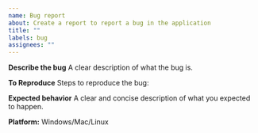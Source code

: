 ```yaml
---
name: Bug report
about: Create a report to report a bug in the application
title: ""
labels: bug
assignees: ""
---
```


**Describe the bug**
A clear description of what the bug is.

**To Reproduce**
Steps to reproduce the bug:

**Expected behavior**
A clear and concise description of what you expected to happen.

**Platform:**
Windows/Mac/Linux
